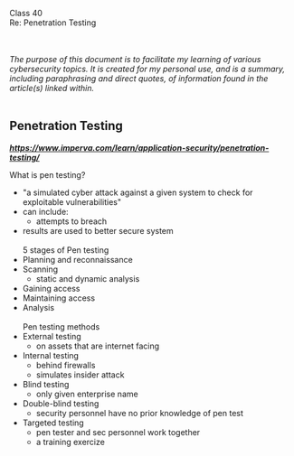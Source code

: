 Class 40<br>
Re: Penetration Testing<br><br><br>

*The purpose of this document is to facilitate my learning of various cybersecurity topics.  It is created for my personal use, and is a summary, including paraphrasing and direct quotes, of information found in the article(s) linked within.*<br><br>

## Penetration Testing
***https://www.imperva.com/learn/application-security/penetration-testing/***

What is pen testing?
- "a simulated cyber attack against a given system to check for exploitable vulnerabilities"
- can include: 
  - attempts to breach 
- results are used to better secure system
<br><br>
5 stages of Pen testing 
- Planning and reconnaissance
- Scanning
  - static and dynamic analysis
- Gaining access
- Maintaining access
- Analysis
<br><br>
Pen testing methods
- External testing
  - on assets that are internet facing
- Internal testing
  - behind firewalls
  - simulates insider attack
- Blind testing
  - only given enterprise name
- Double-blind testing
  - security personnel have no prior knowledge of pen test
- Targeted testing
  - pen tester and sec personnel work together
  - a training exercize
   <br><br><br><br>